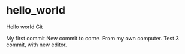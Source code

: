 # hello_world
Hello world Git

My first commit
New commit to come. From my own computer.
Test 3 commit, with new editor.

